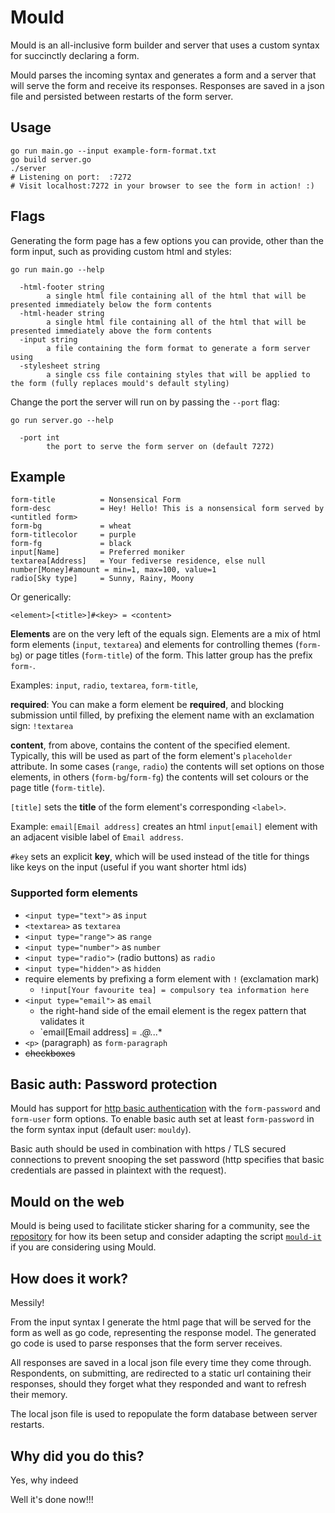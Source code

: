 # Mould

Mould is an all-inclusive form builder and server that uses a custom syntax for succinctly  declaring a form. 

Mould parses the incoming syntax and generates a form and a server that will serve the form and
receive its responses. Responses are saved in a json file and persisted between restarts of the
form server.

## Usage
```
go run main.go --input example-form-format.txt
go build server.go
./server
# Listening on port:  :7272
# Visit localhost:7272 in your browser to see the form in action! :)
```

## Flags

Generating the form page has a few options you can provide, other than the form input, such as
providing custom html and styles:

```
go run main.go --help

  -html-footer string
        a single html file containing all of the html that will be presented immediately below the form contents
  -html-header string
        a single html file containing all of the html that will be presented immediately above the form contents
  -input string
        a file containing the form format to generate a form server using
  -stylesheet string
        a single css file containing styles that will be applied to the form (fully replaces mould's default styling)
```

Change the port the server will run on by passing the `--port` flag:

```
go run server.go --help

  -port int
        the port to serve the form server on (default 7272)
``` 

## Example
```
form-title          = Nonsensical Form
form-desc           = Hey! Hello! This is a nonsensical form served by <untitled form>
form-bg             = wheat
form-titlecolor     = purple
form-fg             = black
input[Name]         = Preferred moniker
textarea[Address]   = Your fediverse residence, else null
number[Money]#amount = min=1, max=100, value=1
radio[Sky type]     = Sunny, Rainy, Moony
```

Or generically:

``` 
<element>[<title>]#<key> = <content>
```

**Elements** are on the very left of the equals sign. Elements are a mix of html form elements (`input`, `textarea`) and elements for controlling themes (`form-bg`) or page titles (`form-title`) of the form. This latter group has the prefix `form-`. 

Examples: `input`, `radio`, `textarea`, `form-title`, 

**required**: You can make a form element be **required**, and blocking submission until filled, by prefixing the element name with an exclamation sign: `!textarea`

**content**, from above, contains the content of the specified element. Typically, this will be used as part of the form element's `placeholder` attribute.
In some cases (`range`, `radio`) the contents will set options on those elements, in others (`form-bg`/`form-fg`) the contents will set colours or the page title (`form-title`).

`[title]` sets the **title** of the form element's corresponding `<label>`. 

Example: `email[Email address]` creates an html `input[email]` element with an adjacent visible label of `Email address`.

`#key` sets an explicit **key**, which will be used instead of the title for things like keys on the input (useful if you want shorter html ids)

### Supported form elements

* `<input type="text">` as `input`
* `<textarea>` as `textarea`
* `<input type="range">` as `range`
* `<input type="number">` as `number`
* `<input type="radio">` (radio buttons) as `radio`
* `<input type="hidden">` as `hidden`
* require elements by prefixing a form element with `!` (exclamation mark)
    * `!input[Your favourite tea] = compulsory tea information here` 
* `<input type="email">` as `email`
    * the right-hand side of the email element is the regex pattern that validates it
    * `email[Email address] = .*@.*\..*
* `<p>` (paragraph) as `form-paragraph`
* ~~checkboxes~~

## Basic auth: Password protection

Mould has support for [http basic authentication](https://en.wikipedia.org/wiki/Basic_access_authentication) with the
`form-password` and `form-user` form options. To enable basic auth set at least `form-password`
in the form syntax input (default user: `mouldy`).

Basic auth should be used in combination with https / TLS secured connections to prevent
snooping the set password (http specifies that basic credentials are passed in plaintext with
the request).

## Mould on the web

Mould is being used to facilitate sticker sharing for a community, see the [repository](https://git.sr.ht/~rostiger/merveilles_stickers) for how its been setup and consider adapting the script [`mould-it`](https://git.sr.ht/~rostiger/merveilles_stickers/tree/main/item/mould-it) if you are considering using Mould. 

## How does it work?
Messily! 

From the input syntax I generate the html page that will be served for the form as well as go
code, representing the response model. The generated go code is used to parse responses that
the form server receives.

All responses are saved in a local json file every time they come through. Respondents, on
submitting, are redirected to a static url containing their responses, should they forget
what they responded and want to refresh their memory.

The local json file is used to repopulate the form database between server restarts.

## Why did you do this?
Yes, why indeed

Well it's done now!!!
